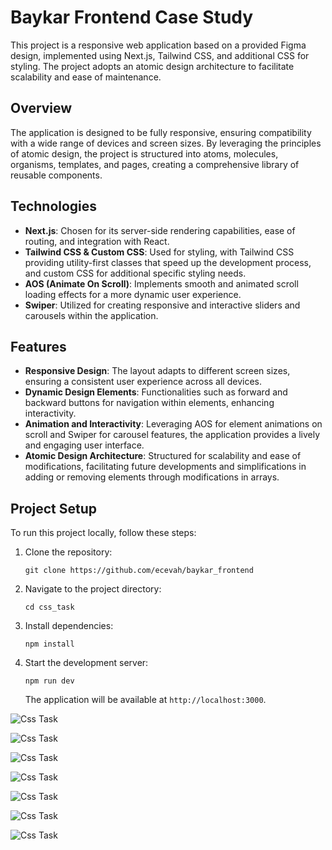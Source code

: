 # Baykar Frontend Case Study

This project is a responsive web application based on a provided Figma design, implemented using Next.js, Tailwind CSS, and additional CSS for styling. The project adopts an atomic design architecture to facilitate scalability and ease of maintenance.

## Overview

The application is designed to be fully responsive, ensuring compatibility with a wide range of devices and screen sizes. By leveraging the principles of atomic design, the project is structured into atoms, molecules, organisms, templates, and pages, creating a comprehensive library of reusable components.

## Technologies

- **Next.js**: Chosen for its server-side rendering capabilities, ease of routing, and integration with React.
- **Tailwind CSS & Custom CSS**: Used for styling, with Tailwind CSS providing utility-first classes that speed up the development process, and custom CSS for additional specific styling needs.
- **AOS (Animate On Scroll)**: Implements smooth and animated scroll loading effects for a more dynamic user experience.
- **Swiper**: Utilized for creating responsive and interactive sliders and carousels within the application.

## Features

- **Responsive Design**: The layout adapts to different screen sizes, ensuring a consistent user experience across all devices.
- **Dynamic Design Elements**: Functionalities such as forward and backward buttons for navigation within elements, enhancing interactivity.
- **Animation and Interactivity**: Leveraging AOS for element animations on scroll and Swiper for carousel features, the application provides a lively and engaging user interface.
- **Atomic Design Architecture**: Structured for scalability and ease of modifications, facilitating future developments and simplifications in adding or removing elements through modifications in arrays.

## Project Setup

To run this project locally, follow these steps:

1. Clone the repository:
   ```
   git clone https://github.com/ecevah/baykar_frontend
   ```
2. Navigate to the project directory:
   ```
   cd css_task
   ```
3. Install dependencies:
   ```
   npm install
   ```
4. Start the development server:
   ```
   npm run dev
   ```
   The application will be available at `http://localhost:3000`.

![Css Task](https://github.com/ecevah/baykar_frontend/blob/main/css_task/public/screenshots/Ekran%20Resmi%202024-03-09%2012.34.40.png "CSS Task")

![Css Task](https://github.com/ecevah/baykar_frontend/blob/main/css_task/public/screenshots/Ekran%20Resmi%202024-03-09%2012.35.08.png "CSS Task")

![Css Task](https://github.com/ecevah/baykar_frontend/blob/main/css_task/public/screenshots/Ekran%20Resmi%202024-03-09%2012.35.02.png "CSS Task")

![Css Task](https://github.com/ecevah/baykar_frontend/blob/main/css_task/public/screenshots/Ekran%20Resmi%202024-03-09%2012.35.58.png "CSS Task")

![Css Task](https://github.com/ecevah/baykar_frontend/blob/main/css_task/public/screenshots/Ekran%20Resmi%202024-03-09%2012.34.49.png "CSS Task")

![Css Task](https://github.com/ecevah/baykar_frontend/blob/main/css_task/public/screenshots/Ekran%20Resmi%202024-03-09%2012.34.47.png "CSS Task")

![Css Task](https://github.com/ecevah/baykar_frontend/blob/main/css_task/public/screenshots/Ekran%20Resmi%202024-03-09%2012.35.55.png "CSS Task")

